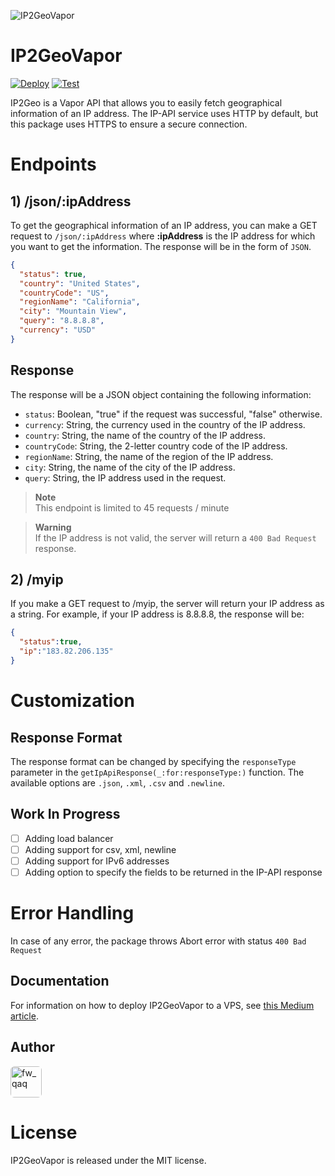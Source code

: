 ![IP2GeoVapor](https://images.madrasvalley.com/ip2geovapor-india.png)

# IP2GeoVapor

[![Deploy](https://github.com/VishwaiOSDev/IP2GeoVapor/actions/workflows/deploy.yml/badge.svg)](https://github.com/VishwaiOSDev/IP2GeoVapor/actions/workflows/deploy.yml) [![Test](https://github.com/VishwaiOSDev/IP2GeoVapor/actions/workflows/test.yml/badge.svg)](https://github.com/VishwaiOSDev/IP2GeoVapor/actions/workflows/test.yml)

IP2Geo is a Vapor API that allows you to easily fetch geographical information of an IP address. The IP-API service uses HTTP by default, but this package uses HTTPS to ensure a secure connection.

# Endpoints

## 1) /json/:ipAddress

To get the geographical information of an IP address, you can make a GET request to `/json/:ipAddress` where **:ipAddress** is the IP address for which you want to get the information. The response will be in the form of `JSON`.

```json
{
  "status": true,
  "country": "United States",
  "countryCode": "US",
  "regionName": "California",
  "city": "Mountain View",
  "query": "8.8.8.8",
  "currency": "USD"
}
```

## Response

The response will be a JSON object containing the following information:

- `status`: Boolean, "true" if the request was successful, "false" otherwise.
- `currency`: String, the currency used in the country of the IP address.
- `country`: String, the name of the country of the IP address.
- `countryCode`: String, the 2-letter country code of the IP address.
- `regionName`: String, the name of the region of the IP address.
- `city`: String, the name of the city of the IP address.
- `query`: String, the IP address used in the request.

> **Note**\
> This endpoint is limited to 45 requests / minute

> **Warning**\
> If the IP address is not valid, the server will return a `400 Bad Request` response.

## 2) /myip

If you make a GET request to /myip, the server will return your IP address as a string. For example, if your IP address is 8.8.8.8, the response will be:

```json
{
  "status":true,
  "ip":"183.82.206.135"
}
```

# Customization

## Response Format

The response format can be changed by specifying the `responseType` parameter in the `getIpApiResponse(_:for:responseType:)` function. The available options are `.json`, `.xml`, `.csv` and `.newline`.

## Work In Progress

- [ ] Adding load balancer
- [ ] Adding support for csv, xml, newline
- [ ] Adding support for IPv6 addresses
- [ ] Adding option to specify the fields to be returned in the IP-API response

# Error Handling

In case of any error, the package throws Abort error with status `400 Bad Request`

## Documentation

For information on how to deploy IP2GeoVapor to a VPS, see [this Medium article](https://medium.com/@vishwaisodev/easily-deploy-your-vapor-4-api-to-a-vps-with-these-simple-steps-9ceeb4432f84).

## Author

<a href="https://github.com/VishwaiOSDev" title="VishwaiOSDev">
  <img src="https://avatars.githubusercontent.com/u/71421776?v=4" style="border-radius: 12%;" width="50;" alt="fw_qaq"/>
</a>

# License

IP2GeoVapor is released under the MIT license.
